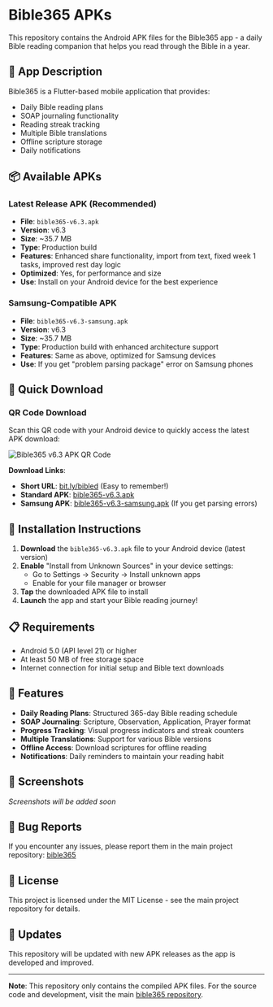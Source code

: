 # Bible365 APKs

This repository contains the Android APK files for the Bible365 app - a daily Bible reading companion that helps you read through the Bible in a year.

## 📱 App Description

Bible365 is a Flutter-based mobile application that provides:
- Daily Bible reading plans
- SOAP journaling functionality
- Reading streak tracking
- Multiple Bible translations
- Offline scripture storage
- Daily notifications

## 📦 Available APKs

### Latest Release APK (Recommended)
- **File**: `bible365-v6.3.apk`
- **Version**: v6.3
- **Size**: ~35.7 MB
- **Type**: Production build
- **Features**: Enhanced share functionality, import from text, fixed week 1 tasks, improved rest day logic
- **Optimized**: Yes, for performance and size
- **Use**: Install on your Android device for the best experience

### Samsung-Compatible APK
- **File**: `bible365-v6.3-samsung.apk`
- **Version**: v6.3
- **Size**: ~35.7 MB
- **Type**: Production build with enhanced architecture support
- **Features**: Same as above, optimized for Samsung devices
- **Use**: If you get "problem parsing package" error on Samsung phones

## 📱 Quick Download

### QR Code Download
Scan this QR code with your Android device to quickly access the latest APK download:

![Bible365 v6.3 APK QR Code](https://api.qrserver.com/v1/create-qr-code/?size=200x200&data=https://bit.ly/bibled)

**Download Links**:
- **Short URL**: [bit.ly/bibled](https://bit.ly/bibled) (Easy to remember!)
- **Standard APK**: [bible365-v6.3.apk](https://github.com/vincenthanjs/bible365-apks/raw/main/bible365-v6.3.apk)
- **Samsung APK**: [bible365-v6.3-samsung.apk](https://github.com/vincenthanjs/bible365-apks/raw/main/bible365-v6.3-samsung.apk) (If you get parsing errors)

## 🚀 Installation Instructions

1. **Download** the `bible365-v6.3.apk` file to your Android device (latest version)
2. **Enable** "Install from Unknown Sources" in your device settings:
   - Go to Settings → Security → Install unknown apps
   - Enable for your file manager or browser
3. **Tap** the downloaded APK file to install
4. **Launch** the app and start your Bible reading journey!

## 📋 Requirements

- Android 5.0 (API level 21) or higher
- At least 50 MB of free storage space
- Internet connection for initial setup and Bible text downloads

## 🔧 Features

- **Daily Reading Plans**: Structured 365-day Bible reading schedule
- **SOAP Journaling**: Scripture, Observation, Application, Prayer format
- **Progress Tracking**: Visual progress indicators and streak counters
- **Multiple Translations**: Support for various Bible versions
- **Offline Access**: Download scriptures for offline reading
- **Notifications**: Daily reminders to maintain your reading habit

## 📱 Screenshots

*Screenshots will be added soon*

## 🐛 Bug Reports

If you encounter any issues, please report them in the main project repository: [bible365](https://github.com/vincenthanjs/bible365)

## 📄 License

This project is licensed under the MIT License - see the main project repository for details.

## 🔄 Updates

This repository will be updated with new APK releases as the app is developed and improved.

---

**Note**: This repository only contains the compiled APK files. For the source code and development, visit the main [bible365 repository](https://github.com/vincenthanjs/bible365).
